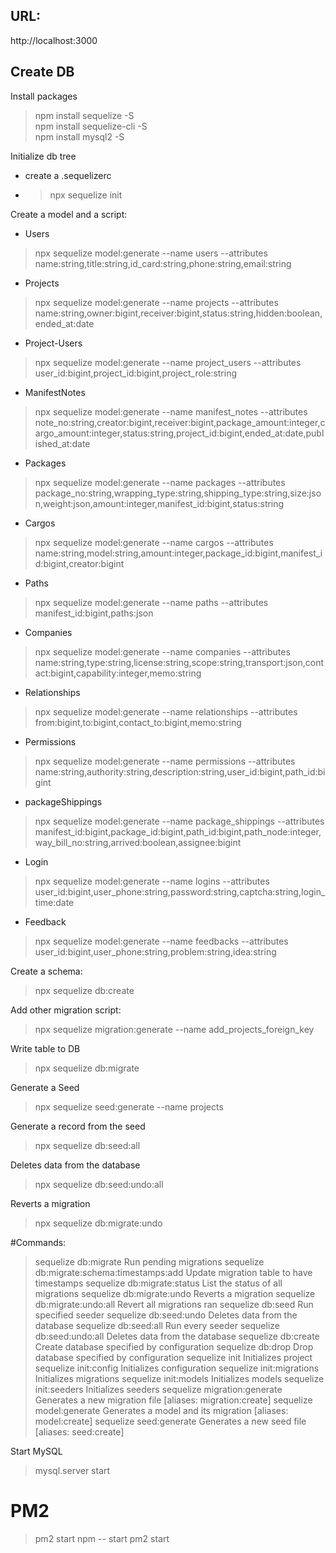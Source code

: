 ## URL:
http://localhost:3000

## Create DB
Install packages
> npm install sequelize -S  
> npm install sequelize-cli -S  
> npm install mysql2 -S  

Initialize db tree  
- create a .sequelizerc
- > npx sequelize init

Create a model and a script: 
- Users
> npx sequelize model:generate --name users --attributes name:string,title:string,id_card:string,phone:string,email:string

- Projects
> npx sequelize model:generate --name projects --attributes name:string,owner:bigint,receiver:bigint,status:string,hidden:boolean,ended_at:date

- Project-Users
> npx sequelize model:generate --name project_users --attributes user_id:bigint,project_id:bigint,project_role:string

- ManifestNotes
> npx sequelize model:generate --name manifest_notes --attributes note_no:string,creator:bigint,receiver:bigint,package_amount:integer,cargo_amount:integer,status:string,project_id:bigint,ended_at:date,published_at:date

- Packages
> npx sequelize model:generate --name packages --attributes package_no:string,wrapping_type:string,shipping_type:string,size:json,weight:json,amount:integer,manifest_id:bigint,status:string

- Cargos
> npx sequelize model:generate --name cargos --attributes name:string,model:string,amount:integer,package_id:bigint,manifest_id:bigint,creator:bigint

- Paths
> npx sequelize model:generate --name paths --attributes manifest_id:bigint,paths:json

- Companies
> npx sequelize model:generate --name companies --attributes name:string,type:string,license:string,scope:string,transport:json,contact:bigint,capability:integer,memo:string

- Relationships
> npx sequelize model:generate --name relationships --attributes from:bigint,to:bigint,contact_to:bigint,memo:string

- Permissions
> npx sequelize model:generate --name permissions --attributes name:string,authority:string,description:string,user_id:bigint,path_id:bigint

- packageShippings
> npx sequelize model:generate --name package_shippings --attributes manifest_id:bigint,package_id:bigint,path_id:bigint,path_node:integer,way_bill_no:string,arrived:boolean,assignee:bigint

- Login
> npx sequelize model:generate --name logins --attributes user_id:bigint,user_phone:string,password:string,captcha:string,login_time:date

- Feedback
> npx sequelize model:generate --name feedbacks --attributes user_id:bigint,user_phone:string,problem:string,idea:string

Create a schema:
> npx sequelize db:create

Add other migration script:
> npx sequelize migration:generate --name add_projects_foreign_key

Write table to DB  
> npx sequelize db:migrate

Generate a Seed
> npx sequelize seed:generate --name projects

Generate a record from the seed
> npx sequelize db:seed:all

Deletes data from the database
> npx sequelize db:seed:undo:all

Reverts a migration
> npx sequelize db:migrate:undo

#Commands:
> sequelize db:migrate                        Run pending migrations
> sequelize db:migrate:schema:timestamps:add  Update migration table to have timestamps
> sequelize db:migrate:status                 List the status of all migrations
> sequelize db:migrate:undo                   Reverts a migration
> sequelize db:migrate:undo:all               Revert all migrations ran
> sequelize db:seed                           Run specified seeder
> sequelize db:seed:undo                      Deletes data from the database
> sequelize db:seed:all                       Run every seeder
> sequelize db:seed:undo:all                  Deletes data from the database
> sequelize db:create                         Create database specified by configuration
> sequelize db:drop                           Drop database specified by configuration
> sequelize init                              Initializes project
> sequelize init:config                       Initializes configuration
> sequelize init:migrations                   Initializes migrations
> sequelize init:models                       Initializes models
> sequelize init:seeders                      Initializes seeders
> sequelize migration:generate                Generates a new migration file      [aliases: migration:create]
> sequelize model:generate                    Generates a model and its migration [aliases: model:create]
> sequelize seed:generate                     Generates a new seed file           [aliases: seed:create]

Start MySQL
> mysql.server start

# PM2
> pm2 start npm -- start
> pm2 start <json>
